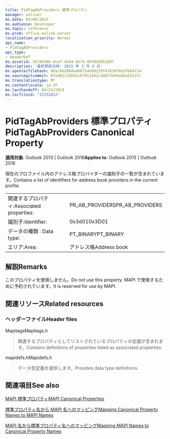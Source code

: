 ```yaml
---
title: PidTagAbProviders 標準プロパティ
manager: soliver
ms.date: 03/09/2015
ms.audience: Developer
ms.topic: reference
ms.prod: office-online-server
localization_priority: Normal
api_name:
- PidTagAbProviders
api_type:
- HeaderDef
ms.assetid: 26195406-dcef-4504-bb74-d0705d952897
description: '最終更新日時: 2015 年 3 月 9 日'
ms.openlocfilehash: 8dac0b2684a4b6754e99235f47816f8e5fb84714
ms.sourcegitcommit: 8fe462c32b91c87911942c188f3445e85a54137c
ms.translationtype: MT
ms.contentlocale: ja-JP
ms.lasthandoff: 04/23/2019
ms.locfileid: "32332012"
---
```

# <a name="pidtagabproviders-canonical-property"></a><span data-ttu-id="c792c-103">PidTagAbProviders 標準プロパティ</span><span class="sxs-lookup"><span data-stu-id="c792c-103">PidTagAbProviders Canonical Property</span></span>

  
  
<span data-ttu-id="c792c-104">**適用対象**: Outlook 2013 | Outlook 2016</span><span class="sxs-lookup"><span data-stu-id="c792c-104">**Applies to**: Outlook 2013 | Outlook 2016</span></span> 
  
<span data-ttu-id="c792c-105">現在のプロファイル内のアドレス帳プロバイダーの識別子の一覧が含まれています。</span><span class="sxs-lookup"><span data-stu-id="c792c-105">Contains a list of identifiers for address book providers in the current profile.</span></span> 
  
|||
|:-----|:-----|
|<span data-ttu-id="c792c-106">関連するプロパティ:</span><span class="sxs-lookup"><span data-stu-id="c792c-106">Associated properties:</span></span>  <br/> |<span data-ttu-id="c792c-107">PR_AB_PROVIDERS</span><span class="sxs-lookup"><span data-stu-id="c792c-107">PR_AB_PROVIDERS</span></span>  <br/> |
|<span data-ttu-id="c792c-108">識別子:</span><span class="sxs-lookup"><span data-stu-id="c792c-108">Identifier:</span></span>  <br/> |<span data-ttu-id="c792c-109">0x3d01</span><span class="sxs-lookup"><span data-stu-id="c792c-109">0x3D01</span></span>  <br/> |
|<span data-ttu-id="c792c-110">データの種類 : </span><span class="sxs-lookup"><span data-stu-id="c792c-110">Data type:</span></span>  <br/> |<span data-ttu-id="c792c-111">PT_BINARY</span><span class="sxs-lookup"><span data-stu-id="c792c-111">PT_BINARY</span></span>  <br/> |
|<span data-ttu-id="c792c-112">エリア:</span><span class="sxs-lookup"><span data-stu-id="c792c-112">Area:</span></span>  <br/> |<span data-ttu-id="c792c-113">アドレス帳</span><span class="sxs-lookup"><span data-stu-id="c792c-113">Address book</span></span>  <br/> |
   
## <a name="remarks"></a><span data-ttu-id="c792c-114">解説</span><span class="sxs-lookup"><span data-stu-id="c792c-114">Remarks</span></span>

<span data-ttu-id="c792c-115">このプロパティを使用しません。</span><span class="sxs-lookup"><span data-stu-id="c792c-115">Do not use this property.</span></span> <span data-ttu-id="c792c-116">MAPI で使用するために予約されています。</span><span class="sxs-lookup"><span data-stu-id="c792c-116">It is reserved for use by MAPI.</span></span>
  
## <a name="related-resources"></a><span data-ttu-id="c792c-117">関連リソース</span><span class="sxs-lookup"><span data-stu-id="c792c-117">Related resources</span></span>

### <a name="header-files"></a><span data-ttu-id="c792c-118">ヘッダーファイル</span><span class="sxs-lookup"><span data-stu-id="c792c-118">Header files</span></span>

<span data-ttu-id="c792c-119">Mapitags</span><span class="sxs-lookup"><span data-stu-id="c792c-119">Mapitags.h</span></span>
  
> <span data-ttu-id="c792c-120">関連するプロパティとしてリストされているプロパティの定義が含まれます。</span><span class="sxs-lookup"><span data-stu-id="c792c-120">Contains definitions of properties listed as associated properties.</span></span>
    
<span data-ttu-id="c792c-121">mapidefs.h</span><span class="sxs-lookup"><span data-stu-id="c792c-121">Mapidefs.h</span></span>
  
> <span data-ttu-id="c792c-122">データ型定義を提供します。</span><span class="sxs-lookup"><span data-stu-id="c792c-122">Provides data type definitions.</span></span>
    
## <a name="see-also"></a><span data-ttu-id="c792c-123">関連項目</span><span class="sxs-lookup"><span data-stu-id="c792c-123">See also</span></span>



[<span data-ttu-id="c792c-124">MAPI 標準プロパティ</span><span class="sxs-lookup"><span data-stu-id="c792c-124">MAPI Canonical Properties</span></span>](mapi-canonical-properties.md)
  
[<span data-ttu-id="c792c-125">標準プロパティ名から MAPI 名へのマッピング</span><span class="sxs-lookup"><span data-stu-id="c792c-125">Mapping Canonical Property Names to MAPI Names</span></span>](mapping-canonical-property-names-to-mapi-names.md)
  
[<span data-ttu-id="c792c-126">MAPI 名から標準プロパティ名へのマッピング</span><span class="sxs-lookup"><span data-stu-id="c792c-126">Mapping MAPI Names to Canonical Property Names</span></span>](mapping-mapi-names-to-canonical-property-names.md)

